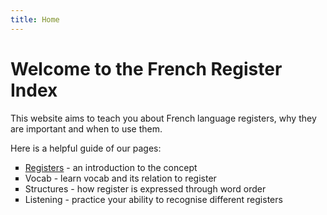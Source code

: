 ```yaml
---
title: Home
---
```


<h1>Welcome to the French Register Index</h1>
<p>This website aims to teach you about French language registers, why they are important and when to use them.</p>

<p>Here is a helpful guide of our pages:</p>
<ul style="list-style-type: square;">
<li><a href="#page2.html">Registers</a> - an introduction to the concept</li>
<li>Vocab - learn vocab and its relation to register</li>
<li>Structures - how register is expressed through word order</li>
<li>Listening - practice your ability to recognise different registers</li>
</ul>


